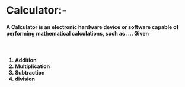 # Calculator:- 

<h4>A Calculator is an electronic hardware device or software capable of performing mathematical calculations, such as .... Given</h4>

<br>

<h4>
  
<ol>
  <li>Addition</li>
  <li>Multiplication</li>
  <li>Subtraction</li>
  <li>division</li>
</ol>
</h4>
